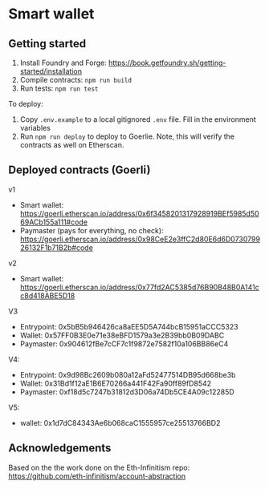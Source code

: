 # Smart wallet


## Getting started
1. Install Foundry and Forge: https://book.getfoundry.sh/getting-started/installation 
2. Compile contracts: `npm run build`
3. Run tests: `npm run test`

To deploy:
1. Copy `.env.example` to a local gitignored `.env` file. Fill in the environment variables
2. Run `npm run deploy` to deploy to Goerlie. Note, this will verify the contracts as well on Etherscan.

## Deployed contracts (Goerli)
v1
- Smart wallet: https://goerli.etherscan.io/address/0x6f3458201317928919BEf5985d5069ACb155a111#code 
- Paymaster (pays for everything, no check): https://goerli.etherscan.io/address/0x98CeE2e3ffC2d80E6d6D073079926132F1b71B2b#code 

v2
- Smart wallet: https://goerli.etherscan.io/address/0x77fd2AC5385d76B90B48B0A141cc8d418ABE5D18 

V3
- Entrypoint: 0x5bB5b946426ca8aEE5D5A744bcB15951aCCC5323
- Wallet: 0x57FF0B3E0e71e38eBFD1579a3e2B39bb0B09DABC
- Paymaster: 0x904612fBe7cCF7c1f9872e7582f10a106BB86eC4

V4:
- Entrypoint: 0x9d98Bc2609b080a12aFd52477514DB95d668be3b
- Wallet: 0x31Bd1f12aE1B6E70266a441F42Fa90ff89fD8542
- Paymaster: 0xf18d5c7247b31812d3D06a74Db5CE4A09c12285D

V5:
- wallet: 0x1d7dC84343Ae6b068caC1555957ce25513766BD2

## Acknowledgements
Based on the the work done on the Eth-Infinitism repo: https://github.com/eth-infinitism/account-abstraction 